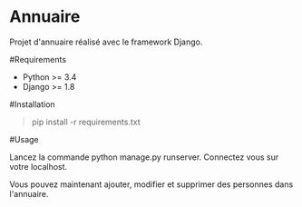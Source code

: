 # Annuaire

Projet d'annuaire réalisé avec le framework Django.

#Requirements

 - Python >= 3.4
 - Django >= 1.8

#Installation

> pip install -r requirements.txt

#Usage

Lancez la commande python manage.py runserver.
Connectez vous sur votre localhost.

Vous pouvez maintenant ajouter, modifier et supprimer des personnes dans l'annuaire.
